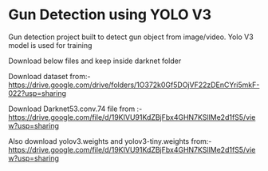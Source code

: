 # Gun Detection using YOLO V3
Gun detection project built to detect gun object from image/video. Yolo V3 model is used for training


Download below files and keep inside darknet folder

Download dataset from:- https://drive.google.com/drive/folders/1O372k0Gf5DOjVF22zDEnCYri5mkF-022?usp=sharing

Download Darknet53.conv.74 file from :- https://drive.google.com/file/d/19KIVU91KdZBjFbx4GHN7KSllMe2d1fS5/view?usp=sharing


Also download yolov3.weights and yolov3-tiny.weights from:- https://drive.google.com/file/d/19KIVU91KdZBjFbx4GHN7KSllMe2d1fS5/view?usp=sharing